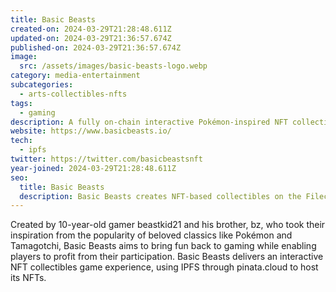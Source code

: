 ```yaml
---
title: Basic Beasts
created-on: 2024-03-29T21:28:48.611Z
updated-on: 2024-03-29T21:36:57.674Z
published-on: 2024-03-29T21:36:57.674Z
image:
  src: /assets/images/basic-beasts-logo.webp
category: media-entertainment
subcategories:
  - arts-collectibles-nfts
tags:
  - gaming
description: A fully on-chain interactive Pokémon-inspired NFT collectibles game.
website: https://www.basicbeasts.io/
tech:
  - ipfs
twitter: https://twitter.com/basicbeastsnft
year-joined: 2024-03-29T21:28:48.611Z
seo:
  title: Basic Beasts
  description: Basic Beasts creates NFT-based collectibles on the Filecoin network.
---
```


Created by 10-year-old gamer beastkid21 and his brother, bz, who took their inspiration from the popularity of beloved classics like Pokémon and Tamagotchi, Basic Beasts aims to bring fun back to gaming while enabling players to profit from their participation. Basic Beasts delivers an interactive NFT collectibles game experience, using IPFS through pinata.cloud to host its NFTs.
